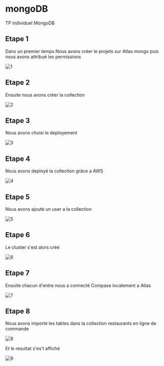 # mongoDB
TP individuel MongoDB

## Etape 1

Dans un premier temps Nous avons créer le projets sur Atlas mongo puis nous avons attribué les permissions

![1](https://user-images.githubusercontent.com/63167717/148780501-720cc1cc-e972-4ec7-9c6f-0bc0a77d3087.JPG)

## Etape 2

Ensuite nous avons créer la collection

![2](https://user-images.githubusercontent.com/63167717/148780746-c4d37de2-c6f7-4f4b-bde9-f4e0ab05a1e0.JPG)

## Etape 3

Nous avons choisi le deployement

![3](https://user-images.githubusercontent.com/63167717/148780900-7e3c0e6d-cf3b-4526-bbdf-b3f402d61243.JPG)

## Etape 4

Nous avons deployé la collection grâce a AWS

![4](https://user-images.githubusercontent.com/63167717/148780993-96ab6522-76c4-4d56-ab73-37c16e8ba7cc.JPG)

## Etape 5

Nous avons ajouté un user a la collection 

![5](https://user-images.githubusercontent.com/63167717/148781591-a2513d69-4fc6-4720-80f7-f2c16c03d9b0.JPG)

## Etape 6

Le cluster s'est alors créé

![6](https://user-images.githubusercontent.com/63167717/148781816-2cc74e5d-02e8-4843-95d6-76752ab76422.JPG)

## Etape 7

Ensuite chacun d'entre nous a connecté Compase localement a Atlas

![7](https://user-images.githubusercontent.com/63167717/148781927-feae2f97-34ed-4fd2-abe5-3a2643edb6e9.JPG)

## Etape 8

Nous avons importé les tables dans la collection restaurants en ligne de commande

![8](https://user-images.githubusercontent.com/63167717/148782166-33ae6381-93b9-4310-8e4e-8c86cf3c75bf.JPG)

Et le resultat s'es't affiché

![9](https://user-images.githubusercontent.com/63167717/148782222-ad9ef1a5-9da0-46cd-9069-2d5b6640d904.JPG)

